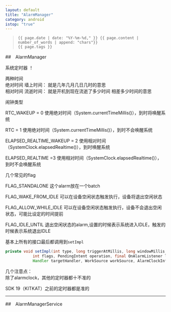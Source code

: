 ```yaml
---
layout: default
title: "AlarmManager"
category: android
istop: "true"
---
```

>     {{ page.date | date: "%Y-%m-%d," }} {{ page.content | number_of_words | append: "chars"}}
>     {{ page.tags }}

##　AlarmManager

系统定时器 ！

两种时间  
绝对时间 墙上时间：   就是几年几月几日几时的意思   
相对时间 流逝时间：   就是开机到现在流逝了多少时间  相差多少时间的意思  
  
闹钟类型 

RTC_WAKEUP = 0  使用绝对时间（System.currentTimeMillis()），到时将唤醒系统  

RTC = 1 使用绝对时间（System.currentTimeMillis()），到时不会唤醒系统

ELAPSED_REALTIME_WAKEUP = 2  使用相对时间（SystemClock.elapsedRealtime()），到时唤醒系统

ELAPSED_REALTIME =3 使用相对时间（SystemClock.elapsedRealtime()），到时不会唤醒系统

几个常见的flag

FLAG_STANDALONE  这个alarm放在一个batch

FLAG_WAKE_FROM_IDLE 可以在设备空闲状态触发执行，设备将退出空闲状态

FLAG_ALLOW_WHILE_IDLE 可以在设备空闲状态触发执行，设备不会退出空闲状态，可能比设定的时间提前

FLAG_IDLE_UNTIL 退出空闲状态的alarm,设置的时候表示系统进入IDLE，触发的时候表示系统退出IDLE

基本上所有的接口最后都调用到`setImpl`
``` java
private void setImpl(int type, long triggerAtMillis, long windowMillis, long intervalMillis,
            int flags, PendingIntent operation, final OnAlarmListener listener, String listenerTag,
            Handler targetHandler, WorkSource workSource, AlarmClockInfo alarmClock)；
```

几个注意点：  
除了alarmclock，其他的定时器都十不准的  

SDK 19（KITKAT）之前的定时器都是准的

----------

##　AlarmManagerService